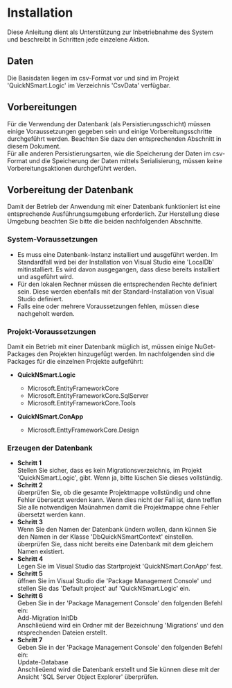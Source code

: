 # Installation
Diese Anleitung dient als Unterstützung zur Inbetriebnahme des System und beschreibt in Schritten jede einzelene Aktion.  
## Daten
Die Basisdaten liegen im csv-Format vor und sind im Projekt 'QuickNSmart.Logic' im Verzeichnis 
'CsvData' verfügbar.
## Vorbereitungen
Für die Verwendung der Datenbank (als Persistierungsschicht) müssen einige Voraussetzungen gegeben 
sein und einige Vorbereitungsschritte durchgeführt werden. Beachten Sie dazu den entsprechenden 
Abschnitt in diesem Dokument.  
Für alle anderen Persistierungsarten, wie die Speicherung der Daten im csv-Format und die Speicherung 
der Daten mittels Serialisierung, müssen keine Vorbereitungsaktionen durchgeführt werden.
## Vorbereitung der Datenbank
Damit der Betrieb der Anwendung mit einer Datenbank funktioniert ist eine entsprechende Ausführungsumgebung 
erforderlich. Zur Herstellung diese Umgebung beachten Sie bitte die beiden nachfolgenden Abschnitte.
### System-Voraussetzungen
+ Es muss eine Datenbank-Instanz installiert und ausgeführt werden. Im Standardfall wird bei der 
Installation von Visual Studio eine 'LocalDb' mitinstalliert. Es wird davon ausgegangen, dass 
diese bereits installiert und asgeführt wird. 
+ Für den lokalen Rechner müssen die entsprechenden Rechte definiert sein. Diese werden ebenfalls 
mit der Standard-Installation von Visual Studio definiert.
+ Falls eine oder mehrere Voraussetzungen fehlen, müssen diese nachgeholt werden.

### Projekt-Voraussetzungen
Damit ein Betrieb mit einer Datenbank müglich ist, müssen einige NuGet-Packages den Projekten hinzugefügt werden. Im nachfolgenden sind die Packages für die einzelnen Projekte aufgeführt:

+ **QuickNSmart.Logic**
  + Microsoft.EntityFrameworkCore
  + Microsoft.EntityFrameworkCore.SqlServer
  + Microsoft.EntityFrameworkCore.Tools

+ **QuickNSmart.ConApp**
  + Microsoft.EnttyFrameworkCore.Design

### Erzeugen der Datenbank
+ **Schritt 1**  
Stellen Sie sicher, dass es kein Migrationsverzeichnis, im Projekt 'QuickNSmart.Logic', gibt. Wenn ja, bitte lüschen Sie dieses vollstündig.
+ **Schritt 2**  
überprüfen Sie, ob die gesamte Projektmappe vollstündig und ohne Fehler übersetzt werden kann. 
Wenn dies nicht der Fall ist, dann treffen Sie alle notwendigen Maünahmen damit die Projektmappe 
ohne Fehler übersetzt werden kann.
+ **Schritt 3**  
Wenn Sie den Namen der Datenbank ündern wollen, dann künnen Sie den Namen in der Klasse 
'DbQuickNSmartContext' einstellen. überprüfen Sie, dass nicht bereits eine Datenbank mit dem gleichem Namen existiert.
+ **Schritt 4**  
 Legen Sie im Visual Studio das Startprojekt 'QuickNSmart.ConApp' fest.
+ **Schritt 5**  
üffnen Sie im Visual Studio die 'Package Management Console' und stellen Sie das 'Default project' auf 
'QuickNSmart.Logic' ein.
+ **Schritt 6**  
Geben Sie in der 'Package Management Console' den folgenden Befehl ein:  
Add-Migration InitDb  
Anschlieüend wird ein Ordner mit der Bezeichnung 'Migrations' und den ntsprechenden Dateien erstellt.  
+ **Schritt 7**  
Geben Sie in der 'Package Management Console' den folgenden Befehl ein:  
Update-Database  
Anschlieüend wird die Datenbank erstellt und Sie künnen diese mit der Ansicht 
'SQL Server Object Explorer' überprüfen.
